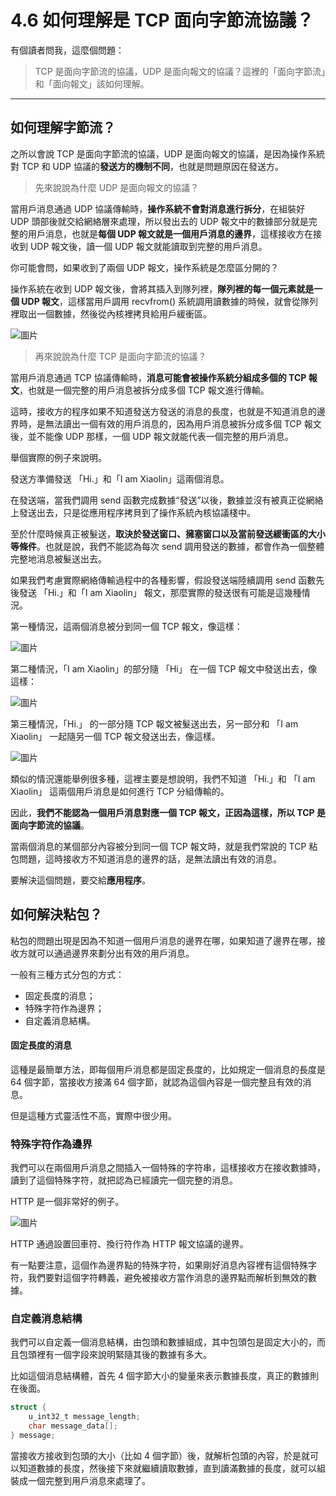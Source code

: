 # 4.6 如何理解是 TCP 面向字節流協議？

有個讀者問我，這麼個問題：

> TCP 是面向字節流的協議，UDP 是面向報文的協議？這裡的「面向字節流」和「面向報文」該如何理解。


------

## 如何理解字節流？

之所以會說 TCP 是面向字節流的協議，UDP 是面向報文的協議，是因為操作系統對 TCP 和 UDP 協議的**發送方的機制不同**，也就是問題原因在發送方。

> 先來說說為什麼 UDP 是面向報文的協議？

當用戶消息通過 UDP 協議傳輸時，**操作系統不會對消息進行拆分**，在組裝好 UDP 頭部後就交給網絡層來處理，所以發出去的 UDP 報文中的數據部分就是完整的用戶消息，也就是**每個 UDP 報文就是一個用戶消息的邊界**，這樣接收方在接收到 UDP 報文後，讀一個 UDP 報文就能讀取到完整的用戶消息。

你可能會問，如果收到了兩個 UDP 報文，操作系統是怎麼區分開的？

操作系統在收到 UDP 報文後，會將其插入到隊列裡，**隊列裡的每一個元素就是一個 UDP 報文**，這樣當用戶調用 recvfrom() 系統調用讀數據的時候，就會從隊列裡取出一個數據，然後從內核裡拷貝給用戶緩衝區。

![圖片](https://img-blog.csdnimg.cn/img_convert/a9116c5b375d356048df033dcb53582e.png)



> 再來說說為什麼 TCP 是面向字節流的協議？

當用戶消息通過 TCP 協議傳輸時，**消息可能會被操作系統分組成多個的 TCP 報文**，也就是一個完整的用戶消息被拆分成多個 TCP 報文進行傳輸。

這時，接收方的程序如果不知道發送方發送的消息的長度，也就是不知道消息的邊界時，是無法讀出一個有效的用戶消息的，因為用戶消息被拆分成多個 TCP 報文後，並不能像 UDP 那樣，一個 UDP 報文就能代表一個完整的用戶消息。

舉個實際的例子來說明。

發送方準備發送 「Hi.」和「I am Xiaolin」這兩個消息。

在發送端，當我們調用 send 函數完成數據“發送”以後，數據並沒有被真正從網絡上發送出去，只是從應用程序拷貝到了操作系統內核協議棧中。

至於什麼時候真正被髮送，**取決於發送窗口、擁塞窗口以及當前發送緩衝區的大小等條件**。也就是說，我們不能認為每次 send 調用發送的數據，都會作為一個整體完整地消息被髮送出去。

如果我們考慮實際網絡傳輸過程中的各種影響，假設發送端陸續調用 send 函數先後發送 「Hi.」和「I am Xiaolin」 報文，那麼實際的發送很有可能是這幾種情況。

第一種情況，這兩個消息被分到同一個 TCP 報文，像這樣：

![圖片](https://img-blog.csdnimg.cn/img_convert/02dce678f870c8c70482b6e37dbb5574.png)

第二種情況，「I am Xiaolin」的部分隨 「Hi」 在一個 TCP 報文中發送出去，像這樣：

![圖片](https://img-blog.csdnimg.cn/img_convert/f58b70cde860188b8f95a433e2f5293b.png)

第三種情況，「Hi.」 的一部分隨 TCP 報文被髮送出去，另一部分和 「I am Xiaolin」 一起隨另一個 TCP 報文發送出去，像這樣。

![圖片](https://img-blog.csdnimg.cn/img_convert/68080e783d7acc842fa254e4f9ec5630.png)

類似的情況還能舉例很多種，這裡主要是想說明，我們不知道 「Hi.」和 「I am Xiaolin」 這兩個用戶消息是如何進行 TCP 分組傳輸的。

因此，**我們不能認為一個用戶消息對應一個 TCP 報文，正因為這樣，所以 TCP 是面向字節流的協議**。

當兩個消息的某個部分內容被分到同一個 TCP 報文時，就是我們常說的 TCP 粘包問題，這時接收方不知道消息的邊界的話，是無法讀出有效的消息。

要解決這個問題，要交給**應用程序**。

## 如何解決粘包？

粘包的問題出現是因為不知道一個用戶消息的邊界在哪，如果知道了邊界在哪，接收方就可以通過邊界來劃分出有效的用戶消息。

一般有三種方式分包的方式：

- 固定長度的消息；
- 特殊字符作為邊界；
- 自定義消息結構。

#### 固定長度的消息

這種是最簡單方法，即每個用戶消息都是固定長度的，比如規定一個消息的長度是 64 個字節，當接收方接滿 64 個字節，就認為這個內容是一個完整且有效的消息。

但是這種方式靈活性不高，實際中很少用。

### 特殊字符作為邊界

我們可以在兩個用戶消息之間插入一個特殊的字符串，這樣接收方在接收數據時，讀到了這個特殊字符，就把認為已經讀完一個完整的消息。

HTTP 是一個非常好的例子。

![圖片](https://img-blog.csdnimg.cn/img_convert/a49a6bb8cd38ae1738d9c00aec68b444.png)

HTTP 通過設置回車符、換行符作為 HTTP 報文協議的邊界。

有一點要注意，這個作為邊界點的特殊字符，如果剛好消息內容裡有這個特殊字符，我們要對這個字符轉義，避免被接收方當作消息的邊界點而解析到無效的數據。

### 自定義消息結構

我們可以自定義一個消息結構，由包頭和數據組成，其中包頭包是固定大小的，而且包頭裡有一個字段來說明緊隨其後的數據有多大。

比如這個消息結構體，首先 4 個字節大小的變量來表示數據長度，真正的數據則在後面。

```c
struct { 
    u_int32_t message_length; 
    char message_data[]; 
} message;
```

當接收方接收到包頭的大小（比如 4 個字節）後，就解析包頭的內容，於是就可以知道數據的長度，然後接下來就繼續讀取數據，直到讀滿數據的長度，就可以組裝成一個完整到用戶消息來處理了。